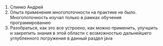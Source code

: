 1. Спинко Андрей
2. Опыта применения многопоточности на практике не было. Многопоточность изучал только в рамках обучения программрованию
3. Разобраться, как это все устроено, как можно применить, улучшить и закрепить знания в этой области с возможностью дальнейшего углубленного погружения в данный раздел java